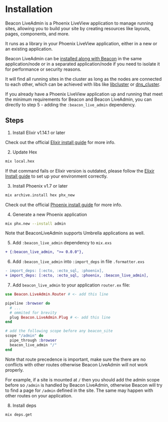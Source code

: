 # Installation

Beacon LiveAdmin is a Phoenix LiveView application to manage running sites, allowing you to build your site by creating resources like layouts, pages, components, and more.

It runs as a library in your Phoenix LiveView application, either in a new or an existing application.

Beacon LiveAdmin can be [installed along with Beacon](https://github.com/BeaconCMS/beacon/blob/main/guides/introduction/installation.md) in the same application/node or in a separated application/node if you need to isolate it for performance or security reasons.

It will find all running sites in the cluster as long as the nodes are connected to each other, which can be achieved with libs like [libcluster](https://hex.pm/packages/libcluster) or [dns_cluster](https://hex.pm/packages/dns_cluster).

If you already have a Phoenix LiveView application up and running that meet the minimum requirements for Beacon and Beacon LiveAdmin, you can directly to step 5 - adding the `:beacon_live_admin` dependency.

## Steps

1. Install Elixir v1.14.1 or later

Check out the official [Elixir install guide](https://elixir-lang.org/install.html) for more info.

2. Update Hex

  ```sh
  mix local.hex
  ```

If that command fails or Elixir version is outdated, please follow the [Elixir Install guide](https://elixir-lang.org/install.html) to set up your environment correctly.

3. Install Phoenix v1.7 or later

  ```sh
  mix archive.install hex phx_new
  ```

Check out the official [Phoenix install guide](https://hexdocs.pm/phoenix/installation.html) for more info.

4. Generate a new Phoenix application

  ```sh
  mix phx.new --install admin
  ```

Note that BeaconLiveAdmin supports Umbrella applications as well.

5. Add `:beacon_live_admin` dependency to `mix.exs`

  ```diff
  + {:beacon_live_admin, ">= 0.0.0"},
  ```

6. Add `:beacon_live_admin` into `:import_deps` in file `.formatter.exs`

  ```diff
  - import_deps: [:ecto, :ecto_sql, :phoenix],
  + import_deps: [:ecto, :ecto_sql, :phoenix, :beacon_live_admin],
  ```

7. Add `beacon_live_admin` to your application `router.ex` file:

  ```elixir
  use Beacon.LiveAdmin.Router # <- add this line

  pipeline :browser do
    # ...
    # ommited for brevity
    plug Beacon.LiveAdmin.Plug # <- add this line
  end

  # add the following scope before any beacon_site
  scope "/admin" do
    pipe_through :browser
    beacon_live_admin "/"
  end
  ```

Note that route precedence is important, make sure the there are no conflicts with other routes otherwise Beacon LiveAdmin will not work properly.

For example, if a site is mounted at `/` then you should add the admin scope before so `/admin` is handled by Beacon LiveAdmin,
otherwise Beacon will try to find a page for `/admin` defined in the site. The same may happen with other routes on your application.

8. Install deps

  ```sh
  mix deps.get
  ```
